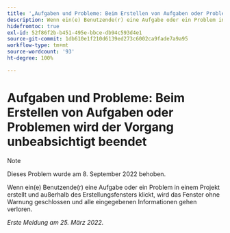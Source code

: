 ```yaml
---
title: '„Aufgaben und Probleme: Beim Erstellen von Aufgaben oder Problemen wird der Vorgang unbeabsichtigt beendet“'
description: Wenn ein(e) Benutzende(r) eine Aufgabe oder ein Problem in einem Projekt erstellt und außerhalb des Erstellungs-Pop-ups klickt, wird das Pop-up ohne Warnung geschlossen und alle eingegebenen Informationen gehen verloren.
hidefromtoc: true
exl-id: 52f86f2b-b451-495e-bbce-db94c593d4e1
source-git-commit: 1db610e1f210d6139ed273c6002ca9fade7a9a95
workflow-type: tm+mt
source-wordcount: '93'
ht-degree: 100%

---
```


# Aufgaben und Probleme: Beim Erstellen von Aufgaben oder Problemen wird der Vorgang unbeabsichtigt beendet

>[!NOTE]
>
> Dieses Problem wurde am 8. September 2022 behoben.

Wenn ein(e) Benutzende(r) eine Aufgabe oder ein Problem in einem Projekt erstellt und außerhalb des Erstellungsfensters klickt, wird das Fenster ohne Warnung geschlossen und alle eingegebenen Informationen gehen verloren.

_Erste Meldung am 25. März 2022._
